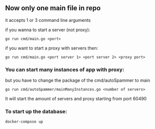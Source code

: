 ## Now only one main file in repo
it accepts 1 or 3 command line arguments

if you wanna to start a server (not proxy):
```
go run cmd/main.go <port>
```

if you want to start a proxy with servers then:
```
go run cmd/main.go <port server 1> <port server 2> <proxy port>
```

### You can start many instances of app with proxy:
but you have to change the package of the cmd/autoSpammer to main

```
go run cmd/autoSpammer/mainManyInstances.go <number of servers>
```

It will start the amount of servers and proxy starting from port 60490

### To start up the database:
```
docker-compose up
```
